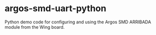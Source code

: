 # argos-smd-uart-python
Python demo code for configuring and using the Argos SMD ARRIBADA module from the Wing board.
